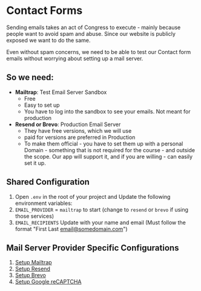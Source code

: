 # Contact Forms

Sending emails takes an act of Congress to execute - mainly because people want to avoid spam and abuse. Since our website is publicly exposed we want to do the same.

Even without spam concerns, we need to be able to test our Contact form emails without worrying about setting up a mail server.

## So we need:

-   **Mailtrap**: Test Email Server Sandbox
    -   Free
    -   Easy to set up
    -   You have to log into the sandbox to see your emails. Not meant for production
-   **Resend or Brevo**: Production Email Server
    -   They have free versions, which we will use
    -   paid for versions are preferred in Production
    -   To make them official - you have to set them up with a personal Domain - something that is not required for the course - and outside the scope. Our app will support it, and if you are willing - can easily set it up.

## Shared Configuration

1. Open `.env` in the root of your project and Update the following environment variables:
2. `EMAIL_PROVIDER` = `mailtrap` to start (change to `resend` or `brevo` if using those services)
3. `EMAIL_RECIPIENTS` Update with your name and email (Must follow the format "First Last <email@somedomain.com>")

## Mail Server Provider Specific Configurations

1. [Setup Mailtrap](./2.Mailtrap.md)
2. [Setup Resend](./3.Resend.md)
3. [Setup Brevo](./4.Brevo.md)
4. [Setup Google reCAPTCHA](./5.Google-Recaptcha.md)
